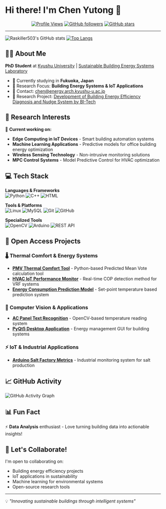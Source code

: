 

# Hi there! I'm Chen Yutong 👋
<div align="center">
  
[![Profile Views](https://komarev.com/ghpvc/?username=Raskiller503&color=brightgreen&style=flat-square)](https://github.com/Raskiller503)
[![GitHub followers](https://img.shields.io/github/followers/Raskiller503?style=social)](https://github.com/Raskiller503)
[![GitHub stars](https://img.shields.io/github/stars/Raskiller503?style=social)](https://github.com/Raskiller503)

</div>

---
![Raskiller503's GitHub stats](https://github-readme-stats.vercel.app/api?username=Raskiller503&show_icons=true&theme=radical&count_private=true)
[![Top Langs](https://github-readme-stats.vercel.app/api/top-langs/?username=Raskiller503&layout=compact&theme=radical)](https://github.com/anuraghazra/github-readme-stats)

## 👨‍🎓 About Me

**PhD Student** at [Kyushu University](https://www.kyushu-u.ac.jp/en/) | [Sustainable Building Energy Systems Laboratory](https://energy.arch.kyushu-u.ac.jp/index.html)

- 📍 Currently studying in **Fukuoka, Japan**
- 🔬 Research Focus: **Building Energy Systems & IoT Applications**
- 📧 Contact: chen@energy.arch.kyushu-u.ac.jp
- 🌱 Research Project: [Development of Building Energy Efficiency Diagnosis and Nudge System by BI-Tech](https://wakasapo.nedo.go.jp/seeds/seeds-1883/)

## 🔬 Research Interests

🔭 **Current working on:**
- **Edge Computing in IoT Devices** - Smart building automation systems
- **Machine Learning Applications** - Predictive models for office building energy optimization  
- **Wireless Sensing Technology** - Non-intrusive monitoring solutions
- **MPC Control Systems** - Model Predictive Control for HVAC optimization

## 💻 Tech Stack

**Languages & Frameworks**  
![Python](https://img.shields.io/badge/-Python-333333?style=flat&logo=python) 
![C++](https://img.shields.io/badge/-C++-333333?style=flat&logo=c%2B%2B&logoColor=00599C) 
![HTML](https://img.shields.io/badge/-HTML-333333?style=flat&logo=html5)

**Tools & Platforms**  
![Linux](https://img.shields.io/badge/-Linux-333333?style=flat&logo=linux) 
![MySQL](https://img.shields.io/badge/-MySQL-333333?style=flat&logo=mysql) 
![Git](https://img.shields.io/badge/-Git-333333?style=flat&logo=git) 
![GitHub](https://img.shields.io/badge/-GitHub-333333?style=flat&logo=github)

**Specialized Tools**  
![OpenCV](https://img.shields.io/badge/-OpenCV-333333?style=flat&logo=opencv) 
![Arduino](https://img.shields.io/badge/-Arduino-333333?style=flat&logo=arduino) 
![REST API](https://img.shields.io/badge/-REST%20API-333333?style=flat)

## 🚀 Open Access Projects

### 🌡️ **Thermal Comfort & Energy Systems**
- **[PMV Thermal Comfort Tool](https://github.com/Raskiller503/Thermal-comfort-tool-)** - Python-based Predicted Mean Vote calculation tool
- **[HVAC IoT Performance Monitor](https://github.com/Raskiller503/HVAC-IoT-Performance-Monitor)** - Real-time COP detection method for VRF systems
- **[Energy Consumption Prediction Model](https://github.com/Raskiller503/Set-point-temperature-based-AC-energy-consumption-prediction-model)** - Set-point temperature based prediction system

### 🤖 **Computer Vision & Applications**  
- **[AC Panel Text Recognition](https://github.com/Raskiller503/ImageRecognition-AC-pannel-_-OpenCV)** - OpenCV-based temperature reading system
- **[PyQt5 Desktop Application](https://github.com/Raskiller503/Pyqt5-DesktopGUI)** - Energy management GUI for building systems

### ⚡ **IoT & Industrial Applications**
- **[Arduino Salt Factory Metrics](https://github.com/Raskiller503/SaltProcessMetrics)** - Industrial monitoring system for salt production

## 📈 GitHub Activity

![GitHub Activity Graph](https://github-readme-activity-graph.vercel.app/graph?username=Raskiller503&theme=react-dark)

## 📊 Fun Fact
⚡ **Data Analysis** enthusiast - Love turning building data into actionable insights!

## 🤝 Let's Collaborate!

I'm open to collaborating on:
- Building energy efficiency projects
- IoT applications in sustainability  
- Machine learning for environmental systems
- Open-source research tools

---
💡 *"Innovating sustainable buildings through intelligent systems"*
